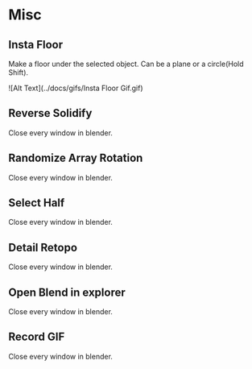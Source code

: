# Misc



## Insta Floor

Make a floor under the selected object. Can be a plane or a circle(Hold Shift).

![Alt Text](../docs/gifs/Insta Floor Gif.gif)

## Reverse Solidify

Close every window in blender.

## Randomize Array Rotation

Close every window in blender.

## Select Half

Close every window in blender.

## Detail Retopo

Close every window in blender.

## Open Blend in explorer

Close every window in blender.

## Record GIF

Close every window in blender.